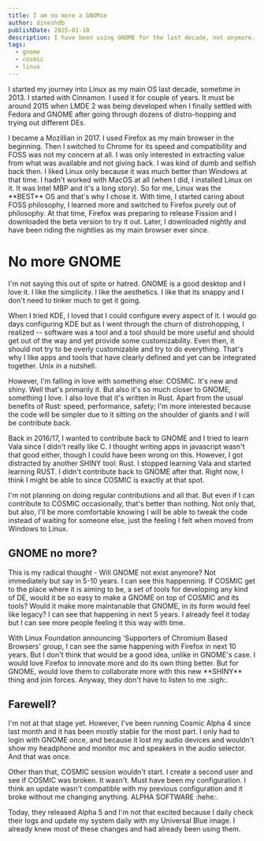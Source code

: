 ```yaml
---
title: I am no more a GNOMie
author: dineshdb
publishDate: 2025-01-10
description: I have been using GNOME for the last decade, not anymore.
tags:
  - gnome
  - cosmic
  - linux
---
```


I started my journey into Linux as my main OS last decade, sometime in 2013. I
started with Cinnamon. I used it for couple of years. It must be around 2015
when LMDE 2 was being developed when I finally settled with Fedora and GNOME
after going through dozens of distro-hopping and trying out different DEs.

<aside>
I became a Mozillian in 2017. I used Firefox as my main browser in the beginning. Then I switched to Chrome for its speed and compatibility and FOSS was not my concern at all. I was only interested in extracting value from what was available and not giving back. I was kind of dumb and selfish back then. I liked Linux only because it was much better than Windows at that time. I hadn't worked with MacOS at all (when I did, I installed Linux on it. It was Intel MBP and it's a long story). So for me, Linux was the **BEST** OS and that's why I chose it. With time, I started caring about FOSS philosophy, I learned more and switched to Firefox purely out of philosophy. At that time, Firefox was preparing to release Fission and I downloaded the beta version to try it out. Later, I downloaded nightly and have been riding the nightlies as my main browser ever since.
</aside>

# No more GNOME

I'm not saying this out of spite or hatred. GNOME is a good desktop and I love
it. I like the simplicity. I like the aesthetics. I like that its snappy and I
don't need to tinker much to get it going.

<aside>
When I tried KDE, I loved that I could configure every aspect of it. I would go days configuring KDE but as I went through the churn of distrohopping, I realized -- software was a tool and a tool should be more useful and should get out of the way and yet provide some customizability. Even then, it should not try to be overly customizable and try to do everything. That's why I like apps and tools that have clearly defined and yet can be integrated together. Unix in a nutshell.
</aside>

However, I'm falling in love with something else: COSMIC. It's new and shiny.
Well that's primarily it. But also it's so much closer to GNOME, something I
love. I also love that it's written in Rust. Apart from the usual benefits of
Rust: speed, performance, safety; I'm more interested because the code will be
simpler due to it sitting on the shoulder of giants and I will be contribute
back.

<aside>
Back in 2016/17, I wanted to contribute back to GNOME and I tried to learn
Vala since I didn't really like C. I thought writing apps in javascript wasn't
that good either, though I could have been wrong on this. However, I got
distracted by another SHINY tool: Rust. I stopped learning Vala and started
learning RUST. I didn't contribute back to GNOME after that. Right now, I think
I might be able to since COSMIC is exactly at that spot.
</aside>

I'm not planning on doing regular contributions and all that. But even if I can
contribute to COSMIC occasionally, that's better than nothing. Not only that,
but also, I'll be more comfortable knowing I will be able to tweak the code
instead of waiting for someone else, just the feeling I felt when moved from
Windows to Linux.

## GNOME no more?

This is my radical thought - Will GNOME not exist anymore? Not immediately but
say in 5-10 years. I can see this happenning. If COSMIC get to the place where
it is aiming to be, a set of tools for developing any kind of DE, would it be so
easy to make a GNOME on top of COSMIC and its tools? Would it make more
maintanable that GNOME, in its form would feel like legacy? I can see that
happening in next 5 years. I already feel it today but I can see more people
feeling it this way with time.

<aside>
With Linux Foundation announcing 'Supporters of Chromium Based Browsers' group,
I can see the same happening with Firefox in next 10 years.
But I don't think that would be a good idea, unlike in GNOME's case.
I would love Firefox to innovate more and do its own thing better.
But for GNOME, would love them to collaborate more with this new **SHINY**
 thing and join forces. Anyway, they don't have to listen to me :sigh:.
</aside>

## Farewell?

I'm not at that stage yet. However, I've been running Cosmic Alpha 4 since last
month and it has been mostly stable for the most part. I only had to login with
GNOME once, and because it lost my audio devices and wouldn't show my headphone
and monitor mic and speakers in the audio selector. And that was once.

Other than that, COSMIC session wouldn't start. I create a second user and see
if COSMIC was broken. It wasn't. Must have been my configuration. I think an
update wasn't compatible with my previous configuration and it broke without me
changing anything. ALPHA SOFTWARE :hehe:.

Today, they released Alpha 5 and I'm not that excited because I daily check
their logs and update my system daily with my Universal Blue image. I already
knew most of these changes and had already been using them.
